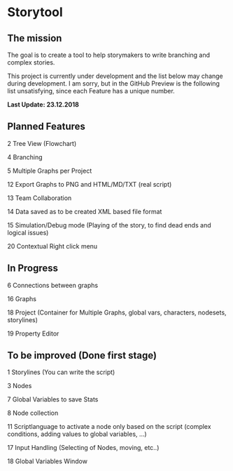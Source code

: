 # Storytool
## The mission
The goal is to create a tool to help storymakers to write branching and complex stories.

This project is currently under development and the list below may change during development.
I am sorry,  but in the GitHub Preview is the following list unsatisfying, since each Feature has a unique number.

**Last Update: 23.12.2018**

## Planned Features
2 Tree View (Flowchart)

4 Branching

5 Multiple Graphs per Project

12 Export Graphs to PNG and HTML/MD/TXT (real script)

13 Team Collaboration

14 Data saved as to be created XML based file format

15 Simulation/Debug mode (Playing of the story, to find dead ends and logical issues)

20 Contextual Right click menu

## In Progress
6 Connections between graphs

16 Graphs

18 Project (Container for Multiple Graphs, global vars, characters, nodesets, storylines)

19 Property Editor

## To be improved (Done first stage)
1 Storylines (You can write the script)

3 Nodes

7 Global Variables to save Stats

8 Node collection

11 Scriptlanguage to activate a node only based on the script (complex conditions, adding values to global variables, ...)

17 Input Handling (Selecting of Nodes, moving, etc..)

18 Global Variables Window


